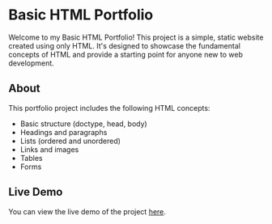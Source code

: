 # Basic HTML Portfolio

Welcome to my Basic HTML Portfolio! This project is a simple, static website created using only HTML. It's designed to showcase the fundamental concepts of HTML and provide a starting point for anyone new to web development.

## About

This portfolio project includes the following HTML concepts:

- Basic structure (doctype, head, body)
- Headings and paragraphs
- Lists (ordered and unordered)
- Links and images
- Tables
- Forms


## Live Demo

You can view the live demo of the project [here](https://nishtha9477.github.io/html-portfolio/).

